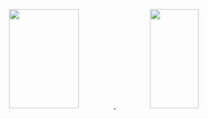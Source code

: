 <div align="center">
  <a href="https://github.com/Edmar-Cardoso">
  <img width="50%" height="180em" src="https://github-readme-stats.vercel.app/api?username=Edmar-Cardoso&show_icons=true&theme=merko&include_all_commits=true&count_private=true"/>
  <img width="42%" height="180em" src="https://github-readme-stats.vercel.app/api/top-langs/?username=Edmar-Cardoso&layout=compact&langs_count=7&theme=merko"/>
</div>
